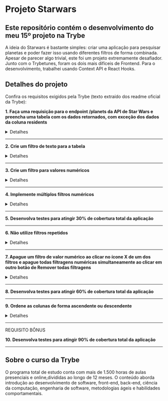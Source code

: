 # Projeto Starwars
## Este repositório contém o desenvolvimento do meu 15º projeto na Trybe

A ideia do Starwars é bastante simples: criar uma aplicação para pesquisar planetas e poder fazer isso usando diferentes filtros de forma combinada. Apesar de parecer algo trivial, este foi um projeto extremamente desafiador. Junto com o Trybetunes, foram os dois mais difíceis de Frontend. Para o desenvolvimento, trabalhei usando Context API e React Hooks.

## Detalhes do projeto

Confira os requisitos exigidos pela Trybe (texto extraído dos readme oficial da Trybe):

**1. Faça uma requisição para o endpoint /planets da API de Star Wars e preencha uma tabela com os dados retornados, com exceção dos dados da coluna residents**

<details><summary>Detalhes</summary>
<p>

> A tabela deve ser renderizada por um componente chamado Table.

</p>
</details>

---

**2. Crie um filtro de texto para a tabela**

<details><summary>Detalhes</summary>
<p>

> A tabela deve ser atualizada com os planetas que se encaixam no filtro à medida que o nome é digitado, sem ter que apertar em um botão para efetuar a filtragem. Por exemplo, se for digitado "Tatoo" no campo de texto, o planeta "Tatooine" deve ser exibido.

</p>
</details>

---

**3. Crie um filtro para valores numéricos**

<details><summary>Detalhes</summary>
<p>

> O filtro funcionará com três seletores:

* O primeiro deve abrir um dropdown que permita a quem usa selecionar uma das seguintes colunas: population, orbital_period, diameter, rotation_period e surface_water.
* O segundo deve determinar se a faixa de valor será maior que, menor que ou igual a o numero que virá a seguir.
* O terceiro deve ser uma caixa de texto que só aceita números.

> A combinação desses três seletores, ao clicar no botão, deve filtrar os dados da tabela de acordo com a coluna correspondente e com os valores escolhidos.

</p>
</details>

---

**4. Implemente múltiplos filtros numéricos**
<details><summary>Detalhes</summary>
<p>

> Deverá ser possível adicionar múltiplos filtros numéricos. Todos os filtros adicionados devem funcionar de forma conjunta.

</p>
</details>

---

**5. Desenvolva testes para atingir 30% de cobertura total da aplicação**

---

**6. Não utilize filtros repetidos**

<details><summary>Detalhes</summary>
<p>

> Caso um filtro seja totalmente preenchido, um novo filtro de valores numéricos deve ser carregado:

* Este novo filtro não deve incluir quaisquer colunas que já tenham sido selecionadas em filtros de valores numéricos anteriores;
* Caso todas as colunas já tenham sido inclusas em filtros anteriores, não deve ser carregado um novo filtro;
* Você deve usar Context API e Hooks para fazer o gerenciamento do estado da aplicação.

</p>
</details>

---

**7. Apague um filtro de valor numérico ao clicar no ícone X de um dos filtros e apague todas filtragens numéricas simultaneamente ao clicar em outro botão de Remover todas filtragens**

<details><summary>Detalhes</summary>
<p>

> O button que permite exclusão de um filtro deve existir em todos os filtros de valores numéricos.

> O button de Remover todas filtragens deverá possuir o data-testid='button-remove-filters'. Este button será responsável pela remoção de todos os filtros numéricos simultaneamente.

</p>
</details>

---

**8. Desenvolva testes para atingir 60% de cobertura total da aplicação**

---

**9. Ordene as colunas de forma ascendente ou descendente**

<details><summary>Detalhes</summary>
<p>

> A ordenação deve ser feita via filtro: um dropdown selecionará a coluna a basear a ordenação e um par de radio buttons determinará se é ascendente ou descendente.

* Caso a coluna ordenada possua planetas com valores unknown, você deverá ordená-los de forma que valores unknown ficarão em último lugar na ordenação.

> Por fim, crie um botão para submeter a ordenação.

</p>
</details>

---

REQUISITO BÔNUS

**10. Desenvolva testes para atingir 90% de cobertura total da aplicação**

---

## Sobre o curso da Trybe
O programa total de estudo conta com mais de 1.500 horas de aulas presenciais e online,divididas ao longo de 12 meses. O conteúdo aborda introdução ao desenvolvimento de software, front-end, back-end, ciência da computação, engenharia de software, metodologias ágeis e habilidades comportamentais.
